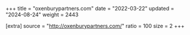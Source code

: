 +++
title = "oxenburypartners.com"
date = "2022-03-22"
updated = "2024-08-24"
weight = 2443

[extra]
source = "http://oxenburypartners.com/"
ratio = 100
size = 2
+++
